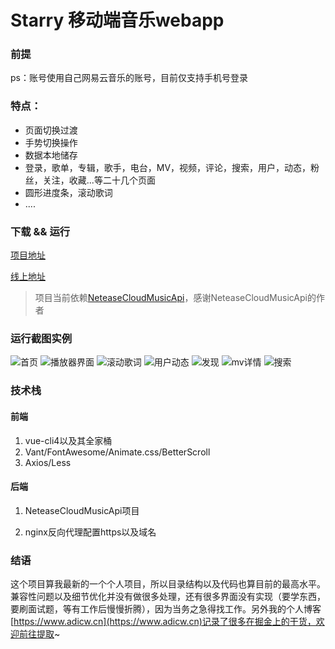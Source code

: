 # Starry 移动端音乐webapp

### 前提

ps：账号使用自己网易云音乐的账号，目前仅支持手机号登录

### 特点：

- 页面切换过渡
- 手势切换操作
- 数据本地储存
- 登录，歌单，专辑，歌手，电台，MV，视频，评论，搜索，用户，动态，粉丝，关注，收藏...等二十几个页面
- 圆形进度条，滚动歌词
- ....



### 下载 && 运行

[项目地址](https://github.com/Adicwu/Starry)

[线上地址](http://music.adicw.cn)

> 项目当前依赖[NeteaseCloudMusicApi](https://github.com/Binaryify/NeteaseCloudMusicApi)，感谢NeteaseCloudMusicApi的作者

### 运行截图实例

![首页](https://p3-juejin.byteimg.com/tos-cn-i-k3u1fbpfcp/fcdaf78e00d74205846864eb14cc10a5~tplv-k3u1fbpfcp-zoom-1.image)
![播放器界面](https://p1-juejin.byteimg.com/tos-cn-i-k3u1fbpfcp/24fb6d9f8f2e44c7939ef057b2a011fd~tplv-k3u1fbpfcp-zoom-1.image)
![滚动歌词](https://p3-juejin.byteimg.com/tos-cn-i-k3u1fbpfcp/0e61023542f145849efe4bcbcaf122d4~tplv-k3u1fbpfcp-zoom-1.image)
![用户动态](https://p1-juejin.byteimg.com/tos-cn-i-k3u1fbpfcp/548b7d2e7cb04d9586f4a5f7814e337e~tplv-k3u1fbpfcp-zoom-1.image)
![发现](https://p9-juejin.byteimg.com/tos-cn-i-k3u1fbpfcp/9ae7fae749194ce98cdf38f7fb15c0f0~tplv-k3u1fbpfcp-zoom-1.image)
![mv详情](https://p6-juejin.byteimg.com/tos-cn-i-k3u1fbpfcp/05d7b930f54344ccb5cb6e3b827ad668~tplv-k3u1fbpfcp-zoom-1.image)
![搜索](https://p6-juejin.byteimg.com/tos-cn-i-k3u1fbpfcp/4ebf153c9a8341b9aa8842e2d3531f34~tplv-k3u1fbpfcp-zoom-1.image)

### 技术栈

#### 前端

1. vue-cli4以及其全家桶
2. Vant/FontAwesome/Animate.css/BetterScroll
3. Axios/Less

#### 后端

1. NeteaseCloudMusicApi项目

2. nginx反向代理配置https以及域名

   

### 结语

这个项目算我最新的一个个人项目，所以目录结构以及代码也算目前的最高水平。兼容性问题以及细节优化并没有做很多处理，还有很多界面没有实现（要学东西，要刷面试题，等有工作后慢慢折腾），因为当务之急得找工作。另外我的个人博客 [https://www.adicw.cn](https://www.adicw.cn)记录了很多在掘金上的干货，欢迎前往提取~
